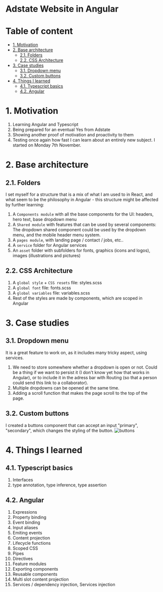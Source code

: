 # Adstate Website in Angular <!-- omit in toc -->

# Table of content <!-- omit in toc -->

- [1. Motivation](#1-motivation)
- [2. Base architecture](#2-base-architecture)
  - [2.1. Folders](#21-folders)
  - [2.2. CSS Architecture](#22-css-architecture)
- [3. Case studies](#3-case-studies)
  - [3.1. Dropdown menu](#31-dropdown-menu)
  - [3.2. Custom buttons](#32-custom-buttons)
- [4. Things I learned](#4-things-i-learned)
  - [4.1. Typescript basics](#41-typescript-basics)
  - [4.2. Angular](#42-angular)

# 1. Motivation

1. Learning Angular and Typescript
2. Being prepared for an eventual Yes from Adstate
3. Showing another proof of motivation and proactivity to them
4. Testing once again how fast I can learn about an entirely new subject. I started on Monday 7th November.

# 2. Base architecture

## 2.1. Folders

I set myself for a structure that is a mix of what I am used to in React, and what seem to be the philosophy in Angular - this structure might be affected by further learning:

1. A `Components module` with all the base components for the UI: headers, hero text, base dropdown menu
2. A `Shared module` with features that can be used by several components: The dropdown shared component could be used by the dropdown menu, and the mobile header menu system.
3. A `pages module`, with landing page / contact / jobs, etc..
4. A `service` folder for Angular services
5. An `asset` folder with subfolders for fonts, graphics (icons and logos), images (illustrations and pictures)

## 2.2. CSS Architecture

1. A `global style` + `CSS resets` file: styles.scss
2. A `global font` file: fonts.scss
3. A `global variables` file: variables.scss
4. Rest of the styles are made by components, which are scoped in Angular

# 3. Case studies

## 3.1. Dropdown menu

It is a great feature to work on, as it includes many tricky aspect, using services.

1. We need to store somewhere whether a dropdown is open or not. Could be a thing if we want to persist it (I don't know yet how that works in Angular), or to include it in the adress bar with Routing (so that a person could send this link to a collaborator).
2. Multiple dropdowns can be opened at the same time.
3. Adding a scroll function that makes the page scroll to the top of the page.

## 3.2. Custom buttons

I created a buttons component that can accept an input "primary", "secondary", which changes the styling of the button.
![buttons](https://i.ibb.co/VQFfwDG/Screenshot-2022-11-18-at-10-39-29.png)

# 4. Things I learned

## 4.1. Typescript basics

1. Interfaces
2. type annotation, type inference, type assertion

## 4.2. Angular

1. Expressions
2. Property binding
3. Event binding
4. Input aliases
5. Emiting events
6. Content projection
7. Lifecycle functions
8. Scoped CSS
9. Pipes
10. Directives
11. Feature modules
12. Exporting components
13. Reusable components
14. Multi slot content projection
15. Services / dependency injection, Services injection
